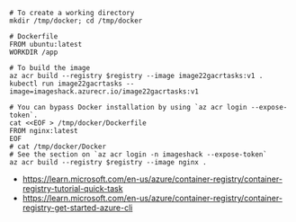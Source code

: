 ```
# To create a working directory
mkdir /tmp/docker; cd /tmp/docker

# Dockerfile
FROM ubuntu:latest
WORKDIR /app

# To build the image
az acr build --registry $registry --image image22gacrtasks:v1 .
kubectl run image22gacrtasks --image=imageshack.azurecr.io/image22gacrtasks:v1
```

```
# You can bypass Docker installation by using `az acr login --expose-token`.
cat <<EOF > /tmp/docker/Dockerfile
FROM nginx:latest
EOF
# cat /tmp/docker/Docker
# See the section on `az acr login -n imageshack --expose-token`
az acr build --registry $registry --image nginx .
```

- https://learn.microsoft.com/en-us/azure/container-registry/container-registry-tutorial-quick-task
- https://learn.microsoft.com/en-us/azure/container-registry/container-registry-get-started-azure-cli
